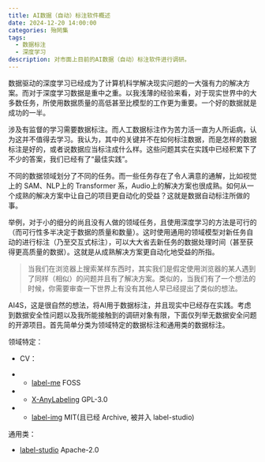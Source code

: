 ```yaml
---
title: AI数据（自动）标注软件概述
date: 2024-12-20 14:00:00
categories: 殆罔集
tags:
  - 数据标注
  - 深度学习
description: 对市面上目前的AI数据（自动）标注软件进行调研。
---
```

数据驱动的深度学习已经成为了计算机科学解决现实问题的一大强有力的解决方案。而对于深度学习数据是重中之重。以我浅薄的经验来看，对于现实世界中的大多数任务，所使用数据质量的高低甚至比模型的工作更为重要。一个好的数据就是成功的一半。

涉及有监督的学习需要数据标注。而人工数据标注作为苦力活一直为人所诟病，认为这并不值得去学习。我认为，其中的关键并不在如何标注数据，而是怎样的数据标注是好的，或者说数据应当标注成什么样。这些问题其实在实践中已经积累下了不少的答案，我们已经有了“最佳实践”。

不同的数据领域划分了不同的任务。而一些任务存在了令人满意的通解，比如视觉上的 SAM、NLP上的 Transformer 系，Audio上的解决方案也很成熟。如何从一个成熟的解决方案中让自己的项目更自动化的受益？这就是数据自动标注所做的事。

举例，对于小的细分的尚且没有人做的领域任务，且使用深度学习的方法是可行的（而可行性多半决定于数据的质量和数量）。这时使用通用的领域模型对新任务自动的进行标注（乃至交互式标注），可以大大省去新任务的数据处理时间（甚至获得更高质量的数据）。这就是从成熟解决方案更自动化地受益的所指。

> 当我们在浏览器上搜索某样东西时，其实我们是假定使用浏览器的某人遇到了同样（相似）的问题并且有了解决方案。类似的，当我们有了一个想法的时候，你需要审查一下世界上有没有其他人早已经提出了类似的想法。

AI4S，这是很自然的想法，将AI用于数据标注，并且现实中已经存在实践。考虑到数据安全性问题以及我所能接触到的调研对象有限，下面仅列举无数据安全问题的开源项目。首先简单分类为领域特定的数据标注和通用类的数据标注。

领域特定：

- CV：

- - [label-me](https://www.labelme.io/) FOSS
- - [X-AnyLabeling](https://github.com/CVHub520/X-AnyLabeling) GPL-3.0
- - [label-img](https://github.com/HumanSignal/labelImg) MIT(且已经 Archive, 被并入 label-studio)

通用类：

- [label-studio](https://github.com/HumanSignal/label-studio/) Apache-2.0
